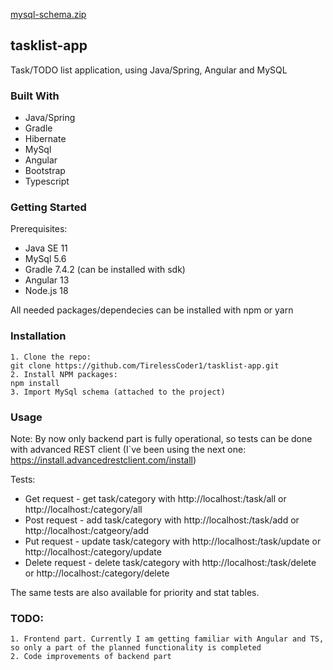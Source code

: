 [mysql-schema.zip](https://github.com/TirelessCoder1/tasklist-app/files/8805798/mysql-schema.zip)
## tasklist-app
Task/TODO list application, using Java/Spring, Angular and MySQL



### Built With

* Java/Spring
* Gradle
* Hibernate
* MySql
* Angular
* Bootstrap
* Typescript

### Getting Started

Prerequisites:
* Java SE 11
* MySql 5.6
* Gradle 7.4.2 (can be installed with sdk)
* Angular 13
* Node.js 18

All needed packages/dependecies can be installed with npm or yarn


### Installation

	1. Clone the repo:
	git clone https://github.com/TirelessCoder1/tasklist-app.git
	2. Install NPM packages:
	npm install
	3. Import MySql schema (attached to the project)


### Usage

Note: By now only backend part is fully operational, so tests can be done with advanced REST client (I`ve been using the next one: https://install.advancedrestclient.com/install)

Tests:
* Get request - get task/category with http://localhost:<port>/task/all   or http://localhost:<port>/category/all
* Post request - add task/category with http://localhost:<port>/task/add or http://localhost:<port>/catgeory/add
* Put request - update task/category with http://localhost:<port>/task/update or http://localhost:<port>/category/update
* Delete request - delete task/category with http://localhost:<port>/task/delete or http://localhost:<port>/category/delete

The same tests are also available for priority and stat tables.


### TODO:
	1. Frontend part. Currently I am getting familiar with Angular and TS, so only a part of the planned functionality is completed
	2. Code improvements of backend part
